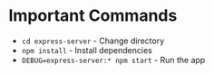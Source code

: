 # Important Commands
- `cd express-server` - Change directory
- `npm install` - Install dependencies
- `DEBUG=express-server:* npm start` - Run the app
